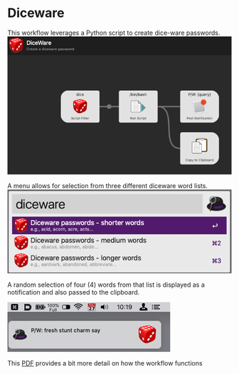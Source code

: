 # Diceware
This workflow leverages a Python script to create dice-ware passwords. 
![workflow](https://github.com/woodwerk/alfred_diceware/blob/master/diceware.png?raw=true)

A menu allows for selection from three different diceware word lists.
![menu](https://github.com/woodwerk/alfred_diceware/blob/master/diceware_menu.png?raw=true)

A random selection of four (4) words from that list is displayed as a notification and also passed to the clipboard.

![menu](https://github.com/woodwerk/alfred_diceware/blob/master/diceware_notification.png?raw=true)


This [PDF](https://github.com/woodwerk/alfred_diceware/blob/master/diceware.pdf) provides a bit more detail on how the workflow functions
